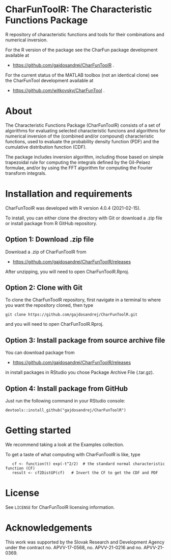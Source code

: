 # CharFunToolR: The Characteristic Functions Package
R repository of characteristic functions and tools for their combinations and numerical inversion.

For the R version of the package see the CharFun package development available at

- https://github.com/gajdosandrej/CharFunToolR .

For the current status of the MATLAB toolbox (not an identical clone) see the CharFunTool development available at

- https://github.com/witkovsky/CharFunTool .

About
=====

The Characteristic Functions Package (CharFunToolR) consists of a set of algorithms for evaluating selected characteristic funcions
and algorithms for numerical inversion of the (combined and/or compound) characteristic functions, used to evaluate the probability density function (PDF) and the cumulative distribution function (CDF).
                                                                              
The package includes inversion algorithm, including those based on simple trapezoidal rule for computing the integrals defined by the Gil-Pelaez formulae, and/or by using the FFT algorithm for computing the Fourier transform integrals.
                                                                       
Installation and requirements
============================= 

CharFunToolR was developed with R version 4.0.4 (2021-02-15).

To install, you can either clone the directory with Git or download a .zip file or install package from R GitHub repository.

## Option 1: Download .zip file

Download a .zip of CharFunToolR from

- https://github.com/gajdosandrej/CharFunToolR/releases

After unzipping, you will need to open CharFunToolR.Rproj.

## Option 2: Clone with Git

To clone the CharFunToolR repository, first navigate in a terminal to where you want the repository cloned, then type
```
git clone https://github.com/gajdosandrej/CharFunToolR.git
```
and you will need to open CharFunToolR.Rproj.

## Option 3: Install package from source archive file

You can download package from 

- https://github.com/gajdosandrej/CharFunToolR/releases

in install packages in RStudio you chose Package Archive File (.tar.gz).

## Option 4: Install package from GitHub

Just run the following command in your RStudio console:
```
devtools::install_github("gajdosandrej/CharFunToolR")
```

Getting started
===============

We recommend taking a look at the Examples collection. 

To get a taste of what computing with CharFunToolR is like, type
```
   cf <- function(t) exp(-t^2/2)  # the standard normal characteristic function (CF)
   result <- cf2DistGP(cf)   # Invert the CF to get the CDF and PDF   
```


License
=======

See `LICENSE` for CharFunToolR licensing information.


Acknowledgements
================

This work was supported by the Slovak Research and Development Agency under the contract no. APVV-17-0568, no. APVV-21-0216 and no. APVV-21-0369. 

